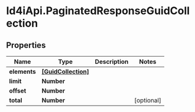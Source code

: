 # Id4iApi.PaginatedResponseGuidCollection

## Properties
Name | Type | Description | Notes
------------ | ------------- | ------------- | -------------
**elements** | [**[GuidCollection]**](GuidCollection.md) |  | 
**limit** | **Number** |  | 
**offset** | **Number** |  | 
**total** | **Number** |  | [optional] 


